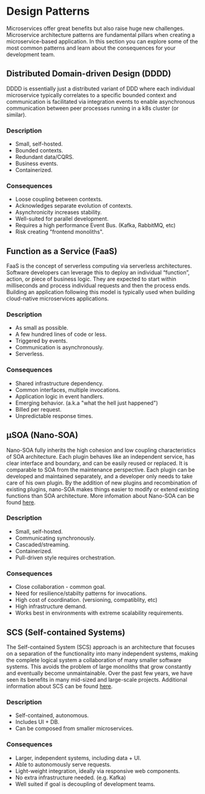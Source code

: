 Design Patterns
======================

Microservices offer great benefits but also raise huge new challenges. Microservice architecture patterns are fundamental pillars when creating a microservice-based application. In this section you can explore some of the most common patterns and learn about the consequences for your development team. 


## Distributed Domain-driven Design (DDDD)
DDDD is essentially just a distributed variant of DDD where each individual microservice typically correlates to a specific bounded context and communication is facilitated via integration events to enable asynchronous communication between peer processes running in a k8s cluster (or similar).

### Description
* Small, self-hosted.
* Bounded contexts.
* Redundant data/CQRS.
* Business events.
* Containerized.

### Consequences
* Loose coupling between contexts.
* Acknowledges separate evolution of contexts.
* Asynchronicity increases stability.
* Well-suited for parallel development.
* Requires a high performance Event Bus. (Kafka, RabbitMQ, etc)
* Risk creating "frontend monoliths". 


## Function as a Service (FaaS)
FaaS is the concept of serverless computing via serverless architectures. Software developers can leverage this to deploy an individual “function”, action, or piece of business logic. They are expected to start within milliseconds and process individual requests and then the process ends. Building an application following this model is typically used when building cloud-native microservices applications.

### Description
* As small as possible.
* A few hundred lines of code or less.
* Triggered by events.
* Communication is asynchronously.
* Serverless.

### Consequences
* Shared infrastructure dependency.
* Common interfaces, multiple invocations.
* Application logic in event handlers.
* Emerging behavior. (a.k.a "what the hell just happened")
* Billed per request.
* Unpredictable response times.


## μSOA (Nano-SOA)
Nano-SOA fully inherits the high cohesion and low coupling characteristics of SOA architecture. Each plugin behaves like an independent service, has clear interface and boundary, and can be easily reused or replaced. It is comparable to SOA from the maintenance perspective. Each plugin can be developed and maintained separately, and a developer only needs to take care of his own plugin. By the addition of new plugins and recombination of existing plugins, nano-SOA makes things easier to modify or extend existing functions than SOA architecture. More infomation about Nano-SOA can be found [here](http://baiy.cn/doc/byasp/mSOA_en.htm).

### Description
* Small, self-hosted.
* Communicating synchronously.
* Cascaded/streaming.
* Containerized.
* Pull-driven style requires orchestration.

### Consequences
* Close collaboration - common goal.
* Need for resilience/stabilty patterns for invocations.
* High cost of coordination. (versioning, compatiblity, etc)
* High infrastructure demand.
* Works best in environments with extreme scalability requirements.


## SCS (Self-contained Systems)
The Self-contained System (SCS) approach is an architecture that focuses on a separation of the functionality into many independent systems, making the complete logical system a collaboration of many smaller software systems. This avoids the problem of large monoliths that grow constantly and eventually become unmaintainable. Over the past few years, we have seen its benefits in many mid-sized and large-scale projects. Additional information about SCS can be found [here](http://scs-architecture.org/index.html).

### Description
* Self-contained, autonomous.
* Includes UI + DB.
* Can be composed from smaller microservices.

### Consequences
* Larger, independent systems, including data + UI.
* Able to autonomously serve requests.
* Light-weight integration, ideally via responsive web components.
* No extra infrastructure needed. (e.g. Kafka)
* Well suited if goal is decoupling of development teams.